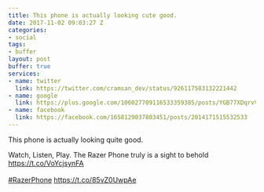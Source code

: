 ```yaml
---
title: This phone is actually looking cute good.
date: 2017-11-02 09:03:27 Z
categories:
- social
tags:
- buffer
layout: post
buffer: true
services:
- name: twitter
  link: https://twitter.com/cramsan_dev/status/926117583132221442
- name: google
  link: https://plus.google.com/106027709116533359385/posts/YGB77XDqrvV
- name: facebook
  link: https://facebook.com/1658129037803451/posts/2014171515532533
---
```


This phone is actually looking quite good.

Watch, Listen, Play. The Razer Phone truly is a sight to behold  <a class="url" href="https://t.co/VoYcjsynFA" rel="external nofollow" target="_blank">https://t.co/VoYcjsynFA</a>&nbsp;&nbsp;<br />
<br />
<a href="https://twitter.com/#!/search?q=%23RazerPhone" title="#RazerPhone" class="hashtag" rel="external nofollow" target="_blank">#RazerPhone</a> <a class="url" href="https://t.co/85vZ0UwpAe" rel="external nofollow" target="_blank">https://t.co/85vZ0UwpAe</a>
